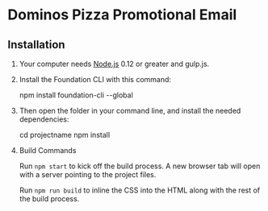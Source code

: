 # Dominos Pizza Promotional Email


## Installation

1. Your computer needs [Node.js](https://nodejs.org/en/) 0.12 or greater and gulp.js. 

2. Install the Foundation CLI with this command:

    npm install foundation-cli --global


3. Then open the folder in your command line, and install the needed dependencies:

    cd projectname
    npm install


4. Build Commands

    Run `npm start` to kick off the build process. A new browser tab will open with a server pointing to the project files.

    Run `npm run build` to inline the CSS into the HTML along with the rest of the build process.









